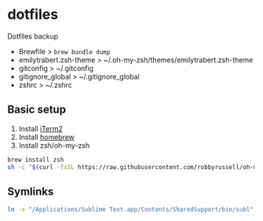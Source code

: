 # dotfiles
Dotfiles backup

* Brewfile > `brew bundle dump`
* emilytrabert.zsh-theme > ~/.oh-my-zsh/themes/emilytrabert.zsh-theme
* gitconfig > ~/.gitconfig
* gitignore_global > ~/.gitignore_global
* zshrc > ~/.zshrc

## Basic setup

1. Install [iTerm2](https://iterm2.com/)
2. Install [homebrew](https://brew.sh/)
3. Install zsh/oh-my-zsh
```bash
brew install zsh
sh -c "$(curl -fsSL https://raw.githubusercontent.com/robbyrussell/oh-my-zsh/master/tools/install.sh)"
```

## Symlinks

```bash
ln -s "/Applications/Sublime Text.app/Contents/SharedSupport/bin/subl" /usr/local/bin/subl
```
